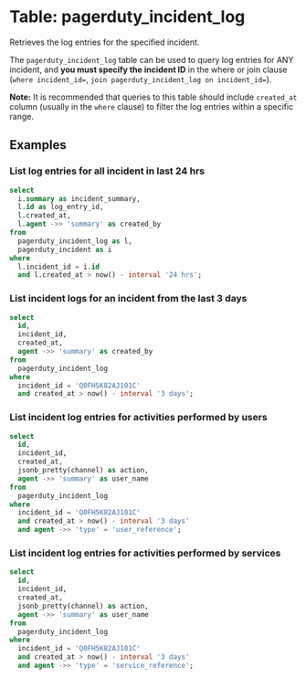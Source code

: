 # Table: pagerduty_incident_log

Retrieves the log entries for the specified incident.

The `pagerduty_incident_log` table can be used to query log entries for ANY incident, and **you must specify the incident ID** in the where or join clause (`where incident_id=`, `join pagerduty_incident_log on incident_id=`).

**Note:** It is recommended that queries to this table should include `created_at` column (usually in the `where` clause) to filter the log entries within a specific range.

## Examples

### List log entries for all incident in last 24 hrs

```sql
select
  i.summary as incident_summary,
  l.id as log_entry_id,
  l.created_at,
  l.agent ->> 'summary' as created_by
from
  pagerduty_incident_log as l,
  pagerduty_incident as i
where
  l.incident_id = i.id
  and l.created_at > now() - interval '24 hrs';
```

### List incident logs for an incident from the last 3 days

```sql
select
  id,
  incident_id,
  created_at,
  agent ->> 'summary' as created_by
from
  pagerduty_incident_log
where
  incident_id = 'Q0FH5K82AJ101C'
  and created_at > now() - interval '3 days';
```

### List incident log entries for activities performed by users

```sql
select
  id,
  incident_id,
  created_at,
  jsonb_pretty(channel) as action,
  agent ->> 'summary' as user_name
from
  pagerduty_incident_log
where
  incident_id = 'Q0FH5K82AJ101C'
  and created_at > now() - interval '3 days'
  and agent ->> 'type' = 'user_reference';
```

### List incident log entries for activities performed by services

```sql
select
  id,
  incident_id,
  created_at,
  jsonb_pretty(channel) as action,
  agent ->> 'summary' as user_name
from
  pagerduty_incident_log
where
  incident_id = 'Q0FH5K82AJ101C'
  and created_at > now() - interval '3 days'
  and agent ->> 'type' = 'service_reference';
```
